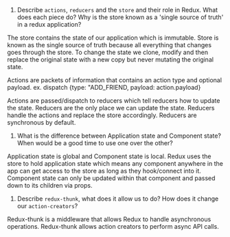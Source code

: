 
1.  Describe `actions`, `reducers` and the `store` and their role in Redux. What does each piece do? Why is the store known as a 'single source of truth' in a redux application?

The store contains the state of our application which is immutable.
Store is known as the single source of truth because all everything that changes goes through the store.
To change the state we clone, modify and then replace the original state with a new copy but never mutating the original state.

Actions are packets of information that contains an action type and optional payload.
ex. dispatch {type: "ADD_FRIEND, payload: action.payload}

Actions are passed/dispatch to reducers which tell reducers how to update the state.
Reducers are the only place we can update the state. Reducers handle the actions and replace the store accordingly.
Reducers are synchronous by default.


1.  What is the difference between Application state and Component state? When would be a good time to use one over the other?

Application state is global and Component state is local. 
Redux uses the store to hold application state which means any component anywhere in the app can get access to the store as long as they hook/connect into it.
Component state can only be updated within that component and passed down to its children via props.


1.  Describe `redux-thunk`, what does it allow us to do? How does it change our `action-creators`?


Redux-thunk is a middleware that allows Redux to handle asynchronous operations.
Redux-thunk allows action creators to perform async API calls. 
